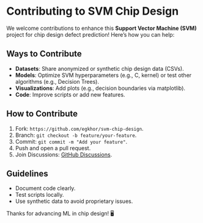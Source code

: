 # Contributing to SVM Chip Design

We welcome contributions to enhance this **Support Vector Machine (SVM)** project for chip design defect prediction! Here’s how you can help:

## Ways to Contribute
- **Datasets**: Share anonymized or synthetic chip design data (CSVs).
- **Models**: Optimize SVM hyperparameters (e.g., C, kernel) or test other algorithms (e.g., Decision Trees).
- **Visualizations**: Add plots (e.g., decision boundaries via matplotlib).
- **Code**: Improve scripts or add new features.

## How to Contribute
1. Fork: `https://github.com/egkhor/svm-chip-design`.
2. Branch: `git checkout -b feature/your-feature`.
3. Commit: `git commit -m "Add your feature"`.
4. Push and open a pull request.
5. Join Discussions: [GitHub Discussions](https://github.com/egkhor/svm-chip-design/discussions).

## Guidelines
- Document code clearly.
- Test scripts locally.
- Use synthetic data to avoid proprietary issues.

Thanks for advancing ML in chip design! 🖥️
